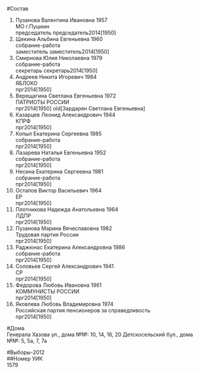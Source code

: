 #Состав  
1. Пузанова Валентина Ивановна 1957  
   МО г.Пушкин  
    председатель председатель2014[1950]  
2. Щекина Альбина Евгеньевна 1960  
    собрание-работа  
    заместитель заместитель2014[1950]  
3. Смирнова Юлия Николаевна 1979  
    собрание-работа  
    секретарь секретарь2014[1950]  
4. Андреев Никита Игоревич 1984  
    ЯБЛОКО  
    прг2014[1950]  
5. Верещагина Светлана Евгеньевна 1972  
    ПАТРИОТЫ РОССИИ  
    прг2014[1950] old[Зардарян Светлана Евгеньевна]  
6. Казарцев Леонид Александрович 1944  
    КПРФ  
    прг2014[1950]  
7. Копыл Екатерина Сергеевна 1985  
    собрание-работа  
    прг2014[1950]  
8. Лазарева Наталья Евгеньевна 1952  
    собрание-работа  
    прг2014[1950]  
9. Несина Екатерина Сергеевна 1981  
    собрание-работа  
    прг2014[1950]  
10. Остапов Виктор Васильевич 1964  
    ЕР  
    прг2014[1950]  
11. Плотникова Надежда Анатольевна 1964  
    ЛДПР  
    прг2014[1950]  
12. Пузанова Марина Вячеславовна 1982  
    Трудовая партия России  
    прг2014[1950]  
13. Раджюнас Екатерина Александровна 1986  
    собрание-работа  
    прг2014[1950]  
14. Соловьев Сергей Александрович 1941  
    СР  
    прг2014[1950]  
15. Федорова Любовь Ивановна 1961  
    КОММУНИСТЫ РОССИИ  
    прг2014[1950]  
16. Яковлева Любовь Владимировна 1974  
    Российская партия пенсионеров за справедливость  
    прг2014[1950]  
  
#Дома  
Генерала Хазова ул., дома №№: 10, 14, 16, 20 Детскосельский бул., дома №№: 5, 5а, 7, 7а  
  
#Выборы-2012  
##Номер УИК  
1579  
